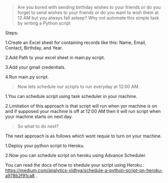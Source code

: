 
>Are you bored with sending birthday wishes to your friends or do you forget to send wishes to your friends or do you want to wish them at 12 AM but you always fall asleep?
>Why not automate this simple task by writing a Python script

Steps:

  1.Create an Excel sheet for containing records like this: Name, Email, Contact, Birthday, and Year.
  
  2.Add Path to your excel sheet in main.py script.
  
  3.Add your gmail credentials.
  
  4.Run main.py script.

>Now lets schedule our scripts to run everyday at 12:00 AM.

  1.You can schedule script using task scheduler in your machine.
  
  2.Limitation of this approach  is that script will run when yor machine is on and if supposed your machine is off at 12:00 AM then it will run script when your machine starts on next day.
  
  >So what to do next?
  
  The next approach is as follows which wont requie to turn on your machine.
  
  1.Deploy your python script to Heroku.
  
  2.Now you can schedule script on heroku using Advance Scheduler.
  
  You can read the docs of how to shedule your script using Heroku : https://medium.com/analytics-vidhya/schedule-a-python-script-on-heroku-a978b2f91ca8 .
